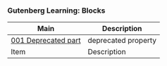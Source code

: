 ### Gutenberg Learning: Blocks


| Main      | Description |
| ----------- | ----------- |
| [001 Deprecated part](001%20Example%20with%20deprecated%20part/index.jsx)       | deprecated property  | 
| Item     | Description  |
